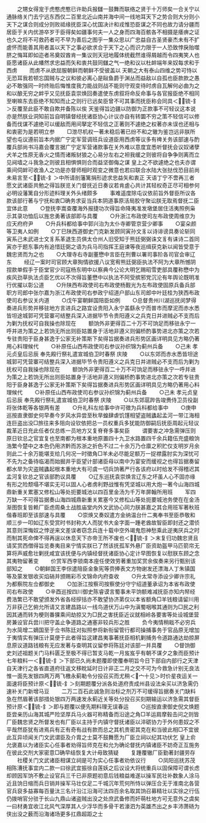 <!-- { "loadSidebar": true } -->
　　之甥女得宠于虎憨虎憨已许助兵报讎一鼓舞而联络之贤于十万师矣一合关宁以通脉络关门去宁远东西仅二百里北近山南并海中间一线地耳天下之势合则大分则小天下之谋合则成分则败祗缘抚臣深心忧国决计和戎惟恐臣谋之不同也故力请分疆而居臣于关内优游卒岁于臣得矣如疆事何夫一人之身而四海百骸各不相摄是痿痹之证也久之将不可救药者可不早为善后之图乎一集众思以广忠益自古圣贤豪杰未有不扩虗怀而能善其用者盖以天下之事必欲求合于天下之心而识力限于一人恐致悖戾贻噬脐之悔耳即如迩者吊奠奴酋肯一集议则天冠地履体统截然谁得屑越而令四夷笑人也臣愿诸臣从此幡然求忠益而矢和衷共鼓同讎之气一绝和议以杜衅端年来奴每求和于西虏
　　而虏不从欲屈服朝鲜而朝鲜不受彼盖以  天朝之大有泰山四维之势可恃以无恐耳我若顿忘国贼与之议和彼必离心是敺鱼爵于渊丛而益敌以自孤也臣款款之愚必不敢强同一时终贻后悔惟度我力能战则战不能则守观变待时虏自瓦解何必曲为之和以酿无穷之衅乎又见抚臣袁崇焕回奏遣使东虏叙将命反命事与各官报臣绝不相同至喇嘛东去臣绝不知知而止之则行已远矣臣曾不可其事而抚臣称会同具＜锍-釒＞反覆至此臣不敢自欺并备陈以俟  天鉴得旨边疆以防御为正款事不可轻议这本说亦是然朕业洞知前旨自明镇督经抚诸臣协心计议亦自有转圜不穷之策不轻信可以修备而伐谋不遽绝可以缓敌而用间拏定不轻信之正著则不遽绝之权著亦未误也还相与和衷密为是若明立参
　　□泄尽机权一著未稳后著已纷不和之辙为鉴岂远非朕所望也屯议遵前旨本内据广宁定军营调班兵设道臣用西虏等议多有禆关务该部速与酌覆兵部尚书冯嘉会覆言据广宁定军营诸款事在关外难以意度宜悉听督抚会议奴诸孽犬羊之性原无香火之情而诸叛豺狼之心易分左右之袒我缓之则彼将自争争则离而立见阋墙之斗我急之则彼且相惧惧则合而益坚御侮之谋  皇上之不欲遽绝之也夫亦谓乘间伺衅可收渔人之功是亦督师相时观变之微意也若曰联合水陆大张挞伐恐目前尚未易言至＜锍-釒＞中所请剖藩篱捐形迹求忠益矢和衷正  天语丁宁不啻再三者愿文武诸臣共勉之得旨朕览关门督抚近日奏议若肯虗心共计其轻权奇正尽可相参何必明设藩篱自分形迹料理关外头绪颇多
　　事难遥度除屯议依前旨外督臣所议各款该部行著与宁抚和衷□确务求妥当兵本阴道事原活局胶守聚讼朕无取焉督抚二臣宜体此意
　　○登抚李嵩查覆海外报捷功次得旨命降夷准发墩堡居住活夷照例枭示其录功恤后以旌忠勇著该部即与具覆
　　○升浙江布政使司左布政使周维京为应天府府尹
　　○升兵科都给事中郭兴治为太仆寺卿管京营少卿事
　　○宴朵颜等卫夷人如例
　　○丁巳陕西道御史门克新发顾同寅孙文豸以诗诽谤具奏论斩同寅系己未武进士文豸系革退生员俱太仓州人旧受知于熊廷弼弼诛文豸有诔诗二首同寅亦于题东事内有追惜廷弼之语为兵马司指挥王庭谏等夜巡缉获克新以闻皆受意于魏忠贤而为之也
　　○大理寺右寺副董懋中言臣在刑曹以署司事阶各司官会审辽东
　　经辽一案时司官顾大章狥情欲援八议宽宥熊廷弼臣执法不阿为大章所憾阴捏款单假手于臣堂官少司寇杨东明中以察典今公论大明乞赐昭雪吏部具覆称懋中为疾风劲草执法贞臣乞优以不次得旨董懋中以执法不阿受摈邪党沉沦有年舆论既明准行优擢以彰公道
　　○升陕西布政使司右布政使杨觐光为左布政使固原兵备兵部职方司郎中张尔嘉为浙江布政使司右参政宁绍道户部山东司郎中叶廷桂为狭西布政使司右参议关内道
　　○戊午宴朝鲜国陪臣如例
　　○总督贵州川湖巡抚闵梦得奏进兵形势并移驻地方言进兵之路宜设贵阳入永宁盖繇永宁而普市而摩泥而赤水悉皆坦途城郭可凭营寨可结整兵深入进据毕节令贵阳遵义之兵克日并进贼必不支而后为剿为抚权可自我操也除现在
　　额饷外非更得百二十万不可饷足而移驻永宁一呼并进为策之上若饷无所出则臣姑置身于活地非遵义则偏桥酌事势进北亦策之次若专驻贵阳于臣身甚逸于公家无补策斯下矣得旨据奏进兵形势区画详明具见方略仍著用心料理候代
　　○补原任山西布政使司右参议孙织锦为蓟州兵备
　　○己未  孝元贞皇后忌辰  奉先殿行祭礼遣宣城伯卫时春祭  庆陵
　　○以东郊而赤水悉皆坦途城郭可凭营寨可结整兵深入进据毕节令贵阳遵义之兵克日并进贼必不支而后为剿为抚权可自我操也除现在
　　额饷外非更得百二十万不可饷足而移驻永宁一呼并进为策之上若饷无所出则臣姑置身于活地非遵义则偏桥酌事势进北亦策之次若专驻贵阳于臣身甚逸于公家无补策斯下矣得旨据奏进兵形势区画详明具见方略仍著用心料理候代
　　○补原任山西布政使司右参议孙织锦为蓟州兵备
　　○己未  孝元贞皇后忌辰  奉先殿行祭礼遣宣城伯卫时春祭  庆陵
　　○以东郊扈跸告竣赉侍卫员役副将张体乾等各银两有差
　　○升礼科左给事中许可徵为兵科都给事中
　　○庚申巡按直隶御史何早奏今岁风水异尝至秋旱蝗肆虐饥馑相望盗贼蠭起孟河一带江海相连巨盗出没□旅往来多阻向设钦依把总一员权重兵多犹能防御嗣后抚臣周起元轻议裁革近日充此任者仅总练一员地方又复脊脊多事矣臣
　　谓要害之冲急需弹压则原日钦总之官宜复也至南都为根本重地原置四十九卫水路置四千余兵籍伍充盛粮饷浩繁今楚中之本色仍用济黔而苏浙之折色不过二十余万乃仓廪之积贮仅支明岁月余则此二十余万能堪支给几何况一时徵角□羊未必尽能足额万一捉襟露肘实为深忧可不先为之备待临渴而始掘井乎臣望计部诸臣母以南中为宴安而缓视之也得旨据奏留都水旱为灾盗贼蠭起根本重地大有可虞一切兵饷著严行各该府以时给发不得稽迟其孟河复钦总之官该部酌议具覆
　　○辽东巡抚袁崇焕言辽东之坏虽人心不固亦缘有形之险颓塌不堪实无可以固人心者虏利野战惟有凭坚城以用大炮一著今山海四城鼎新重关累塞又修松山等处扼要城池以四百里金汤为千万年屏翰所用班
　　军四万缺一不可得旨据奏山海四城鼎新重关累塞今又修松山等处扼要城池务使在在金汤渐图恢复皆赖厂臣虑周桑土战胜庙堂内外文武协心同力朕甚嘉之其合用班军著秋班偕春班即至该部速与具覆
　　○崇焕又奏奴遣方金纳温台什二夷奉书至臣恭敬和顺三步一叩如辽东受赏时书封称大人而犹书大金字面一踵老酋故智臣即封还之潜侦其意则深悔奴之悖逆来文差误者窃念兵连十载中空外竭鬼怨神愁乘此逆夷厌兵之时而制其死命俾不得再逞以休息天下亦帝王所不废也＜锍-釒＞末复归功魏忠贤且请奖赏西僧得旨览奏夷目来宁情实朕已了然该抚孤军外悬厂臣资助盔甲马匹箭帘无算将声威愈壮剿抚咸宜该抚便与内镇经督抚诸臣协心定计早图恢复以慰朕东顾之念其夷物留著变
　　价赏军西李锁南本座任使效劳著重加奖赏余俟奏来另行甄别该部知之
　　○朝鲜国王李倧遣陪臣金象宪等赍捧表文方物谢发还漂海人丁朱镇国等及蒙发银收买焰硝并颁赐彩币文锦命内府查收
　　○升太常寺添设少卿许宗礼为都察院左佥都御史
　　○加浙江按察司按察使分守宁绍道董承诏为本省布政使司右布政使
　　○辛酉巡按四川御史陈睿谟言蜀事未平饷额难减抚臣亦知内帑经费浩繁已不敢望颁发外省各经摉括亦不敢望协济苐仅以本省额角□羊钱粮请留川用万非获己乞俯允所请又言建昌路以一线鸟道伏万山中为滇蜀咽喉其通则为□民之利因其通而转为梗则番猓乘间劫掠又为□民之害抚臣近议就相岭各要害等处设城堡营房兼设官兵尝川把守盖止争道路之通塞非较兵形之胜
　　负今夷情稍戢不必穷兵为水简增二嫡国至于佥书陈廷对拟照参将新衔留管行都司操捕事务于官品原无增加于夷情实有弹压计莫便于此者得旨这建昌夷事著抚臣相机剿捕务令道路通达劫掠屏息原议道路钱粮有无应发著与查明其议留参将陈廷对该部一并具覆
　　○督饷御史刘述祖题关门马料匮乏至极不得已暂支马乾一月岌岌乎有朝不谋夕之象而臣预计七年粮料一＜锍-釒＞下部已久尚未题覆即使覆奉明旨今日下部自内部行之天津自天津行之各省直道府往返文移眈延时日计非正二月之交不可为今救急计别无良法惟一面先发银四两万两飞檄永蓟勒令分投召买而尤稍＜宀十见＞时价星夜运关一面速将臣预计原＜锍-釒＞刻期题覆分派各处道府责成州县设法籴买以济急需仍速补关门新增马豆
　　二万二百石此诚急则治标之剂万不可缓得旨据奏关门缺料急在然眉著该部措处银四万两速发永蓟近关等处分投召买刻期输运以济急需其督臣预计原＜锍-釒＞即与题覆以便先期料理无误春运
　　○巡按直隶御史倪文焕题臣尝亲历山海其城严险坚厚兵马火器可称精备而沿途之角□羊运肩摩毂击问之则皆厂臣魏忠贤之所督发也有厂臣以主持于内镇守督抚诸臣以淬砺协力于外何患奴之不平哉然臣犹有进焉兵有正有奇有战有款而总之其机贵密其克在和当彼此相□不宜彼此互异顷闻关门文武谓臣及介胄之士莫不鼓舞愿为厂臣立祠以纪其功伏乞  皇上俞允褒嘉以为诸臣实心任事者劝得旨师克在和允为确论督抚内镇诸臣不妨奇正互施务在彼此交剂大家密意□确早结恢复大计毋致猜疑
　　复踵覆辙厂臣勤著封疆劳存
　　社稷关门文武诸臣相谋立祠是可为实心任事者劝依议行
　　○凤阳巡抚苏茂相陈漕抚事宜内二款一曰徐武宜振徐自莲妖之后议设大将统重兵以固保障可谓长虑却顾因军饷不敷止设官兵三千已非原题初意后钱粮益难遂以操军民壮补数象人涂马近且饷日缩而兵日销并操军马壮仅足二千城沉年荒何所恃以弹压合无于淮南北各营官兵裒多益寡每百量汰三名计沿江沿海可汰四百余名取其饷召募精壮以实徐之行伍仍拨哨官分驻于长山九鼎山诸盗贼出没之处庶武备修而奸萌杜地方可无意外之虞矣一曰材勇宜收江北风气深厚其人少浮华而多骨干若濠泗为英雄杰出之乡丰沛萧砀为侠出没之薮而沿海诸场更多扛鼎超距之士
